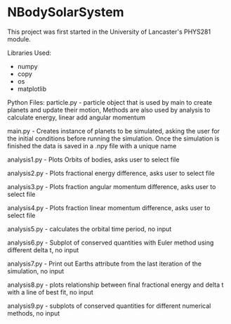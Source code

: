 # NBodySolarSystem

This project was first started in the University of Lancaster's PHYS281 module.

Libraries Used:
- numpy
- copy
- os
- matplotlib
 

Python Files:
particle.py - particle object that is used by main to create planets and update their motion, Methods are also used by analysis to calculate energy, linear add angular momentum

main.py - Creates instance of planets to be simulated, asking the user for the initial conditions before running the simulation.
Once the simulation is finished the data is saved in a .npy file with a unique name


analysis1.py - Plots Orbits of bodies, asks user to select file

analysis2.py - Plots fractional energy difference, asks user to select file

analysis3.py - Plots fraction angular momentum difference, asks user to select file

analysis4.py - Plots fraction linear momentum  difference, asks user to select file

analysis5.py - calculates the orbital time period, no input

analysis6.py - Subplot of conserved quantities with Euler method using different delta t, no input

analysis7.py - Print out Earths attribute from the last iteration of the simulation, no input

analysis8.py - plots relationship between final fractional energy and delta t with a line of best fit, no input

analysis9.py - subplots of conserved quantities for different numerical methods, no input
